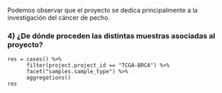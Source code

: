 Podemos observar que el proyecto se dedica principalmente a la investigación del cáncer de pecho.


### 4) ¿De dónde proceden las distintas muestras asociadas al proyecto?

```{r}
res = cases() %>% 
      filter(project.project_id == "TCGA-BRCA") %>% 
      facet("samples.sample_type") %>% 
      aggregations()
res
```